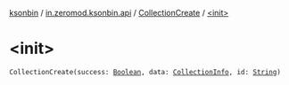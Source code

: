 [ksonbin](../../index.md) / [in.zeromod.ksonbin.api](../index.md) / [CollectionCreate](index.md) / [&lt;init&gt;](./-init-.md)

# &lt;init&gt;

`CollectionCreate(success: `[`Boolean`](https://kotlinlang.org/api/latest/jvm/stdlib/kotlin/-boolean/index.html)`, data: `[`CollectionInfo`](../-collection-info/index.md)`, id: `[`String`](https://kotlinlang.org/api/latest/jvm/stdlib/kotlin/-string/index.html)`)`